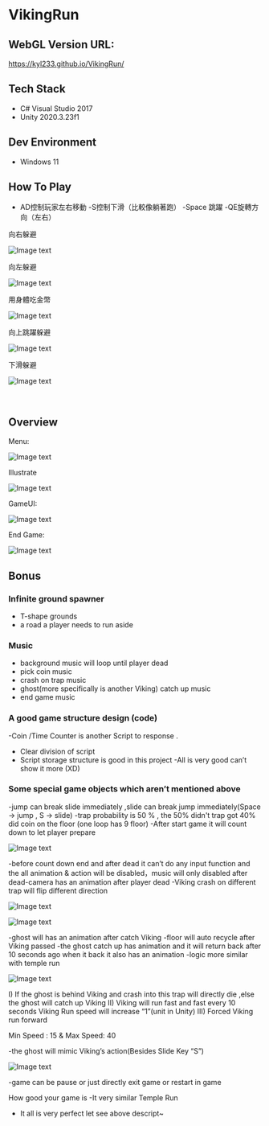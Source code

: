 # VikingRun
## WebGL Version URL:
https://kyl233.github.io/VikingRun/
## Tech Stack
-	C# Visual Studio 2017
-	Unity 2020.3.23f1
## Dev Environment
-	Windows 11
## How To Play
- AD控制玩家左右移動
-S控制下滑（比較像躺著跑）
-Space 跳躍
-QE旋轉方向（左右）

向右躲避

![Image text](https://github.com/Kyl23/VikingRun/blob/master/imgFolder/Picture1.png)

向左躲避

![Image text](https://github.com/Kyl23/VikingRun/blob/master/imgFolder/Picture12.png)

用身體吃金幣           

![Image text](https://github.com/Kyl23/VikingRun/blob/master/imgFolder/Picture2.png)

向上跳躍躲避

![Image text](https://github.com/Kyl23/VikingRun/blob/master/imgFolder/Picture3.png)

下滑躲避                     

![Image text](https://github.com/Kyl23/VikingRun/blob/master/imgFolder/Picture4.png)

   
## Overview
Menu: 
 
 ![Image text](https://github.com/Kyl23/VikingRun/blob/master/imgFolder/Picture5.png)

Illustrate
 
 ![Image text](https://github.com/Kyl23/VikingRun/blob/master/imgFolder/Picture6.png)

GameUI:
 
 ![Image text](https://github.com/Kyl23/VikingRun/blob/master/imgFolder/Picture7.png)

End Game:

 ![Image text](https://github.com/Kyl23/VikingRun/blob/master/imgFolder/Picture8.png)

## Bonus
### Infinite ground spawner 
- T-shape grounds
-  a road a player needs to run aside
### Music 
- background music will loop until player dead
- pick coin music
- crash on trap music 
- ghost(more specifically  is another Viking) catch up music
- end game music
### A good game structure design (code) 
-Coin /Time Counter is another Script to response .
- Clear division of script
- Script storage structure is good in this project
-All is very good can’t show it more (XD)
### Some special game objects which aren’t mentioned above 
-jump can break slide immediately ,slide can break jump immediately(Space -> jump , S -> slide)
-trap probability is 50 % , the 50% didn't trap got 40% did coin on the floor (one loop has 9 floor)
-After start game it will count down to let player prepare

![Image text](https://github.com/Kyl23/VikingRun/blob/master/imgFolder/Picture9.png)
 
-before count down end and after dead it can’t do any input function and the all animation & action will be disabled，music will only disabled after dead-camera has an animation after player dead
-Viking crash on different trap will flip different direction
   
   ![Image text](https://github.com/Kyl23/VikingRun/blob/master/imgFolder/Picture10.png)
   
   ![Image text](https://github.com/Kyl23/VikingRun/blob/master/imgFolder/Picture11.png)
   
-ghost will has an animation after catch Viking
-floor will auto recycle after Viking passed 
-the ghost catch up has animation and it will return back after 10 seconds ago when it back it also has an animation
-logic more similar with temple run
 
 ![Image text](https://github.com/Kyl23/VikingRun/blob/master/imgFolder/Picture1.png)
 
I)	If the ghost is behind Viking and crash into this trap will directly die ,else the ghost will catch up Viking
II)	Viking will run fast and fast every 10 seconds Viking Run speed will increase “1”(unit in Unity)
III)	Forced Viking run forward

Min Speed : 15 & Max Speed: 40

-the ghost will mimic Viking’s action(Besides Slide Key “S”)

![Image text](https://github.com/Kyl23/VikingRun/blob/master/imgFolder/Picture13.png)

-game can be pause or just directly exit game or restart in game
 
How good your game is 
-It very similar Temple Run
- It all is very perfect let see above descript~

